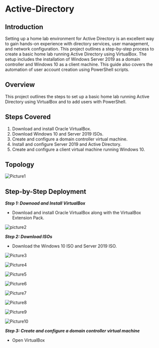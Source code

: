 # Active-Directory

## Introduction

Setting up a home lab environment for Active Directory is an excellent way to gain hands-on experience with directory services, user management, and network configuration. This project outlines a step-by-step process to create a basic home lab running Active Directory using VirtualBox. The setup includes the installation of Windows Server 2019 as a domain controller and Windows 10 as a client machine. This guide also covers the automation of user account creation using PowerShell scripts.

## Overview

This project outlines the steps to set up a basic home lab running Active Directory using VirtualBox and to add users with PowerShell.

## Steps Covered

1. Download and install Oracle VirtualBox.
2. Download Windows 10 and Server 2019 ISOs.
3. Create and configure a domain controller virtual machine.
4. Install and configure Server 2019 and Active Directory.
5. Create and configure a client virtual machine running Windows 10.

## Topology

![Picture1](images/Picture1.jpg)

## Step-by-Step Deployment

***Step 1: Downoad and Install VirtualBox***

- Download and install Oracle VirtualBox along with the VirtualBox Extension Pack.

![picture2](images/Picture2.png)

***Step 2: Download ISOs***

- Download the Windows 10 ISO and Server 2019 ISO.

![Picture3](images/Picture3.png)

![Picture4](images/Picture4.png)

![Picture5](images/Picture5.png)

![Picture6](images/Picture6.png)

![Picture7](images/Picture7.png)

![Picture8](images/Picture8.png)

![Picture9](images/Picture9.png)

![Picture10](images/Picture10.png)

***Step 3: Create and configure a domain controller virtual machine***

- Open VirtualBox



## 
